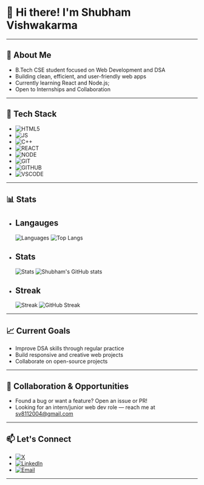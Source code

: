 # 👋 Hi there! I'm Shubham Vishwakarma
---
## 🚀 About Me
- B.Tech CSE student focused on Web Development and DSA
- Building clean, efficient, and user-friendly web apps
- Currently learning React and Node.js;
- Open to Internships and Collaboration
---
## 🧠 Tech Stack
- ![HTML5](https://img.shields.io/badge/HTML5-E34F26?logo=html5&logoColor=white)
- ![JS](https://img.shields.io/badge/JavaScript-F7DF1E?logo=javascript&logoColor=black)
- ![C++](https://img.shields.io/badge/C++-00599C?logo=cplusplus&logoColor=white)
- ![REACT](https://img.shields.io/badge/React-61DAFB?logo=react&logoColor=black)
- ![NODE](https://img.shields.io/badge/Node.js-339933?logo=nodedotjs&logoColor=white)
- ![GIT](https://img.shields.io/badge/Git-F05032?logo=git&logoColor=white)
- ![GITHUB](https://img.shields.io/badge/GitHub-181717?logo=github&logoColor=white)
- ![VSCODE](https://img.shields.io/badge/VS%20Code-007ACC?logo=visualstudiocode&logoColor=white)
---
## 📊 Stats 
- ## Langauges
   ![Languages](https://img.shields.io/badge/Languages-Top%20Langs-4C9AFF?logo=codefactor&logoColor=white)
   ![Top Langs](https://github-readme-stats.vercel.app/api/top-langs/?username=ShubhamV-Codes&layout=compact)
- ## Stats
  ![Stats](https://img.shields.io/badge/GitHub-Stats-181717?logo=github&logoColor=white)
  ![Shubham's GitHub stats](https://github-readme-stats.vercel.app/api?username=ShubhamV-Codes)
- ## Streak 
  ![Streak](https://img.shields.io/badge/Contribution-Streak-FF6B6B?logo=firefoxbrowser&logoColor=white)
  ![GitHub Streak](https://streak-stats.demolab.com?user=ShubhamV-Codes)
---
## 📈 Current Goals
- Improve DSA skills through regular practice  
- Build responsive and creative web projects  
- Collaborate on open-source projects  
---
## 🤝 Collaboration & Opportunities
- Found a bug or want a feature? Open an issue or PR!
- Looking for an intern/junior web dev role — reach me at sv8112004@gmail.com
---
## 📫 Let's Connect
- [![X](https://img.shields.io/badge/X-000000?logo=x&logoColor=white)](https://x.com/shubhamvcodes)
- [![LinkedIn](https://img.shields.io/badge/LinkedIn-0A66C2?logo=linkedin&logoColor=white)](https://linkedin.com/in/shubhamvishwakarma-engineer)
- [![Email](https://img.shields.io/badge/Email-sv8112004%40gmail.com-red?logo=gmail&logoColor=white)](mailto:sv8112004@gmail.com)
---
